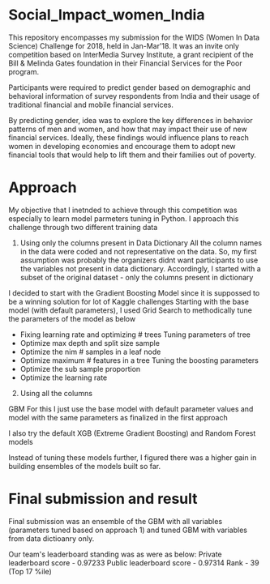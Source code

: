 # Social_Impact_women_India
This repository encompasses my submission for the WIDS (Women In Data Science) Challenge for 2018, held in Jan-Mar'18. It was an invite only competition based on InterMedia Survey Institute, a grant recipient of the Bill &amp; Melinda Gates foundation in their Financial Services for the Poor program.  

Participants were required to predict gender based on demographic and behavioral information of survey respondents from India and their usage of traditional financial and mobile financial services. 

By predicting gender, idea was to explore the key differences in behavior patterns of men and women, and how that may impact their use of new financial services. Ideally, these findings would influence plans to reach women in developing economies and encourage them to adopt new financial tools that would help to lift them and their families out of poverty. 

# Approach
My objective that I inetnded to achieve through this competition was especially to learn model parmeters tuning in Python. I approach this challenge through two different training data

1. Using only the columns present in Data Dictionary
All the column names in the data were coded and not representative on the data. So, my first assumption was probably the organizers didnt want participants to use the variables not present in data dictionary. Accordingly, I started with a subset of the original dataset - only the columns present in dictionary

I decided to start with the Gradient Boosting Model since it is suppossed to be a winning solution for lot of Kaggle challenges
Starting with the base model (with default parameters), I used Grid Search to  methodically tune the parameters of the model as below
- Fixing learning rate and optimizing # trees
Tuning parameters of tree
- Optimize max depth and split size sample
- Optimize the nim # samples in a leaf node
- Optimize maximum # features in a tree
Tuning the boosting parameters
- Optimize the sub sample proportion
- Optimize the learning rate

2. Using all the columns

GBM
For this I just use the base model with default parameter values and model with the same parameters as finalized in the first approach

I also try the default XGB (Extreme Gradient Boosting) and Random Forest models

Instead of tuning these models further, I figured there was a higher gain in building ensembles of the models built so far.

# Final submission and result
Final submission was an ensemble of the GBM with all variables (parameters tuned based on approach 1) and tuned GBM with variables from data dictioanry only. 

Our team's leaderboard standing was as were as below:
Private leaderboard score - 0.97233
Public leaderboard score - 0.97314
Rank - 39 (Top 17 %ile)




